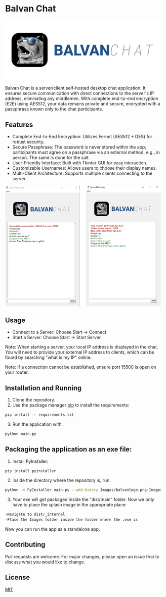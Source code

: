 # Balvan Chat

![alt text](https://github.com/xxzoltanxx/Balvan-Chat/blob/master/Images/balvanlogo.png?raw=true)

Balvan Chat is a server/client self-hosted desktop chat application. It ensures secure communication with direct connections to the server's IP address, eliminating any middlemen. With complete end-to-end encryption (E2E) using AES512, your data remains private and secure, encrypted with a passphrase known only to the chat participants.

## Features

- Complete End-to-End Encryption: Utilizes Fernet (AES512 + DES) for robust security.
- Secure Passphrase: The password is never stored within the app; participants must agree on a passphrase via an external method, e.g., in person. The same is done for the salt.
- User-Friendly Interface: Built with Tkinter GUI for easy interaction.
- Customizable Usernames: Allows users to choose their display names.
- Multi-Client Architecture: Supports multiple clients connecting to the server.


![alt text](https://github.com/xxzoltanxx/Balvan-Chat/blob/master/screenshotchat.jpg?raw=true)

## Usage

- Connect to a Server: Choose Start -> Connect.
- Start a Server: Choose Start -> Start Server.

Note: When starting a server, your local IP address is displayed in the chat. You will need to provide your external IP address to clients, which can be found by searching "what is my IP" online.

Note: If a connection cannot be established, ensure port 15500 is open on your router.

## Installation and Running

1) Clone the repository.
2) Use the package manager [pip](https://pip.pypa.io/en/stable/) to install the requirements: 

```bash
pip install -r requirements.txt
```

3) Run the application with:

```bash
python main.py
```

## Packaging the application as an exe file:

1) Install PyInstaller:

```bash
pip install pyinstaller
```

2) Inside the directory where the repository is, run:

```bash
python -m PyInstaller main.py --add-binary Images/balvanlogo.png:Images
```

3) Your exe will get packaged inside the "dist/main" folder. Now we only have to place the splash image in the appropriate place:

```bash
-Navigate to dist/_internal.
-Place the Images folder inside the folder where the .exe is
```

Now you can run the app as a standalone app.



## Contributing

Pull requests are welcome. For major changes, please open an issue first
to discuss what you would like to change.

## License

[MIT](https://choosealicense.com/licenses/mit/)
